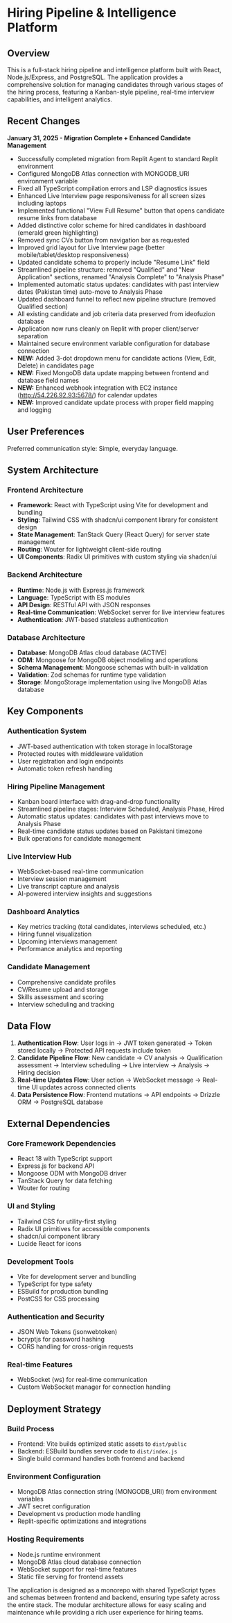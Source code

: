 # Hiring Pipeline & Intelligence Platform

## Overview

This is a full-stack hiring pipeline and intelligence platform built with React, Node.js/Express, and PostgreSQL. The application provides a comprehensive solution for managing candidates through various stages of the hiring process, featuring a Kanban-style pipeline, real-time interview capabilities, and intelligent analytics.

## Recent Changes

**January 31, 2025 - Migration Complete + Enhanced Candidate Management**
- Successfully completed migration from Replit Agent to standard Replit environment
- Configured MongoDB Atlas connection with MONGODB_URI environment variable
- Fixed all TypeScript compilation errors and LSP diagnostics issues
- Enhanced Live Interview page responsiveness for all screen sizes including laptops
- Implemented functional "View Full Resume" button that opens candidate resume links from database
- Added distinctive color scheme for hired candidates in dashboard (emerald green highlighting)
- Removed sync CVs button from navigation bar as requested
- Improved grid layout for Live Interview page (better mobile/tablet/desktop responsiveness)
- Updated candidate schema to properly include "Resume Link" field
- Streamlined pipeline structure: removed "Qualified" and "New Application" sections, renamed "Analysis Complete" to "Analysis Phase"
- Implemented automatic status updates: candidates with past interview dates (Pakistan time) auto-move to Analysis Phase
- Updated dashboard funnel to reflect new pipeline structure (removed Qualified section)
- All existing candidate and job criteria data preserved from ideofuzion database
- Application now runs cleanly on Replit with proper client/server separation
- Maintained secure environment variable configuration for database connection
- **NEW:** Added 3-dot dropdown menu for candidate actions (View, Edit, Delete) in candidates page
- **NEW:** Fixed MongoDB data update mapping between frontend and database field names
- **NEW:** Enhanced webhook integration with EC2 instance (http://54.226.92.93:5678/) for calendar updates
- **NEW:** Improved candidate update process with proper field mapping and logging

## User Preferences

Preferred communication style: Simple, everyday language.

## System Architecture

### Frontend Architecture
- **Framework**: React with TypeScript using Vite for development and bundling
- **Styling**: Tailwind CSS with shadcn/ui component library for consistent design
- **State Management**: TanStack Query (React Query) for server state management
- **Routing**: Wouter for lightweight client-side routing
- **UI Components**: Radix UI primitives with custom styling via shadcn/ui

### Backend Architecture
- **Runtime**: Node.js with Express.js framework
- **Language**: TypeScript with ES modules
- **API Design**: RESTful API with JSON responses
- **Real-time Communication**: WebSocket server for live interview features
- **Authentication**: JWT-based stateless authentication

### Database Architecture
- **Database**: MongoDB Atlas cloud database (ACTIVE)
- **ODM**: Mongoose for MongoDB object modeling and operations
- **Schema Management**: Mongoose schemas with built-in validation
- **Validation**: Zod schemas for runtime type validation
- **Storage**: MongoStorage implementation using live MongoDB Atlas database

## Key Components

### Authentication System
- JWT-based authentication with token storage in localStorage
- Protected routes with middleware validation
- User registration and login endpoints
- Automatic token refresh handling

### Hiring Pipeline Management
- Kanban board interface with drag-and-drop functionality
- Streamlined pipeline stages: Interview Scheduled, Analysis Phase, Hired
- Automatic status updates: candidates with past interviews move to Analysis Phase
- Real-time candidate status updates based on Pakistani timezone
- Bulk operations for candidate management

### Live Interview Hub
- WebSocket-based real-time communication
- Interview session management
- Live transcript capture and analysis
- AI-powered interview insights and suggestions

### Dashboard Analytics
- Key metrics tracking (total candidates, interviews scheduled, etc.)
- Hiring funnel visualization
- Upcoming interviews management
- Performance analytics and reporting

### Candidate Management
- Comprehensive candidate profiles
- CV/Resume upload and storage
- Skills assessment and scoring
- Interview scheduling and tracking

## Data Flow

1. **Authentication Flow**: User logs in → JWT token generated → Token stored locally → Protected API requests include token
2. **Candidate Pipeline Flow**: New candidate → CV analysis → Qualification assessment → Interview scheduling → Live interview → Analysis → Hiring decision
3. **Real-time Updates Flow**: User action → WebSocket message → Real-time UI updates across connected clients
4. **Data Persistence Flow**: Frontend mutations → API endpoints → Drizzle ORM → PostgreSQL database

## External Dependencies

### Core Framework Dependencies
- React 18 with TypeScript support
- Express.js for backend API
- Mongoose ODM with MongoDB driver
- TanStack Query for data fetching
- Wouter for routing

### UI and Styling
- Tailwind CSS for utility-first styling
- Radix UI primitives for accessible components
- shadcn/ui component library
- Lucide React for icons

### Development Tools
- Vite for development server and bundling
- TypeScript for type safety
- ESBuild for production bundling
- PostCSS for CSS processing

### Authentication and Security
- JSON Web Tokens (jsonwebtoken)
- bcryptjs for password hashing
- CORS handling for cross-origin requests

### Real-time Features
- WebSocket (ws) for real-time communication
- Custom WebSocket manager for connection handling

## Deployment Strategy

### Build Process
- Frontend: Vite builds optimized static assets to `dist/public`
- Backend: ESBuild bundles server code to `dist/index.js`
- Single build command handles both frontend and backend

### Environment Configuration
- MongoDB Atlas connection string (MONGODB_URI) from environment variables
- JWT secret configuration
- Development vs production mode handling
- Replit-specific optimizations and integrations

### Hosting Requirements
- Node.js runtime environment
- MongoDB Atlas cloud database connection
- WebSocket support for real-time features
- Static file serving for frontend assets

The application is designed as a monorepo with shared TypeScript types and schemas between frontend and backend, ensuring type safety across the entire stack. The modular architecture allows for easy scaling and maintenance while providing a rich user experience for hiring teams.